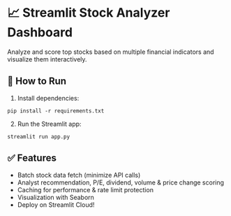 # 📈 Streamlit Stock Analyzer Dashboard

Analyze and score top stocks based on multiple financial indicators and visualize them interactively.

## 🚀 How to Run

1. Install dependencies:
```
pip install -r requirements.txt
```

2. Run the Streamlit app:
```
streamlit run app.py
```

## ✅ Features
- Batch stock data fetch (minimize API calls)
- Analyst recommendation, P/E, dividend, volume & price change scoring
- Caching for performance & rate limit protection
- Visualization with Seaborn
- Deploy on Streamlit Cloud!
